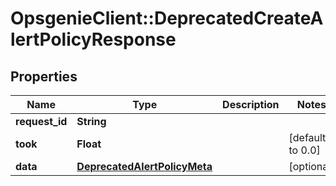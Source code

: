 # OpsgenieClient::DeprecatedCreateAlertPolicyResponse

## Properties
Name | Type | Description | Notes
------------ | ------------- | ------------- | -------------
**request_id** | **String** |  | 
**took** | **Float** |  | [default to 0.0]
**data** | [**DeprecatedAlertPolicyMeta**](DeprecatedAlertPolicyMeta.md) |  | [optional] 


